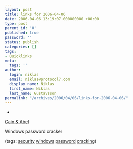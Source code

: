 ```yaml
---
layout: post
title: links for 2006-04-06
date: 2006-04-06 13:19:07.000000000 +00:00
type: post
parent_id: '0'
published: true
password: ''
status: publish
categories: []
tags:
- Quicklinks
meta:
  tags: ''
author:
  login: niklas
  email: niklas@protocol7.com
  display_name: Niklas
  first_name: Niklas
  last_name: Gustavsson
permalink: "/archives/2006/04/06/links-for-2006-04-06/"
---
```

- 
[Cain & Abel](http://www.oxid.it/cain.html)

Windows password cracker

(tags: [security](http://del.icio.us/protocol7/security) [windows](http://del.icio.us/protocol7/windows) [password](http://del.icio.us/protocol7/password) [cracking](http://del.icio.us/protocol7/cracking))
